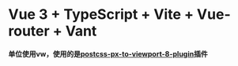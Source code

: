 # Vue 3 + TypeScript + Vite + Vue-router + Vant

**单位使用vw，使用的是[postcss-px-to-viewport-8-plugin](https://github.com/lkxian888/postcss-px-to-viewport-8-plugin)插件**


